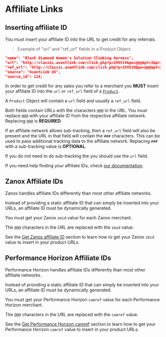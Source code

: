 # Affiliate Links

## Inserting affiliate ID

<aside class="notice">
You must insert your affiliate ID into the URL to get credit for any referrals.
</aside>

> Example of "url" and "ref_url" fields in a Product Object.

```json
"name": "Black Diamond Women's Solution Climbing Harness",
"url": "http://classic.avantlink.com/click.php?p=199519&pw=@@@&pt=3&pri=60466&tt=df",
"ref_url": "http://classic.avantlink.com/click.php?p=199519&pw=@@@&pt=3&pri=60466&tt=df&ctc=###",
"source": "AvantLink US",
"source_id": 126,
```

In order to get credit for any sales you refer to a merchant you **MUST** insert your affiliate ID into the `url` or `ref_url` field of a [`Product`](#product-properties).

A `Product` Object will contain a `url` field and usually a `ref_url` field.

Both fields contain URLs with the characters `@@@` in the URL. You must replace `@@@` with your affiliate ID from the respective affiliate network. Replacing `@@@` is 	**REQUIRED**.

If an affiliate network allows sub-tracking, then a `ref_url` field will also be present and the URL in that field will contain the `###` characters. This can be used to pass additional tracking data to the affiliate network. Replacing `###` with a sub-tracking value is **OPTIONAL**.

If you do not need to do sub-tracking the you should use the `url` field.

If you need help finding your affiliate IDs, check [our documentation](https://datafeedrapi.helpscoutdocs.com/category/183-networks-merchants).



## Zanox Affiliate IDs

Zanox handles affiliate IDs differently than most other affiliate networks.

Instead of providing a static affiliate ID that can simply be inserted into your URLs, an affiliate ID must be dynamically generated.

You must get your Zanox `zmid` value for each Zanox merchant.

The `@@@` characters in the URL are replaced with the `zmid` value.

See the [Get Zanox affiliate ID](#get-zanox-affiliate-id) section to learn how to get your Zanox `zmid` value to insert in your product URLs.



## Performance Horizon Affiliate IDs

Performance Horizon handles affiliate IDs differently than most other affiliate networks.

Instead of providing a static affiliate ID that can simply be inserted into your URLs, an affiliate ID must be dynamically generated.

You must get your Performance Horizon `camref` value for each Performance Horizon merchant.

The `@@@` characters in the URL are replaced with the `camref` value.

See the [Get Performance Horizon camref](#get-performance-horizon-camref) section to learn how to get your Performance Horizon `camref` value to insert in your product URLs.

